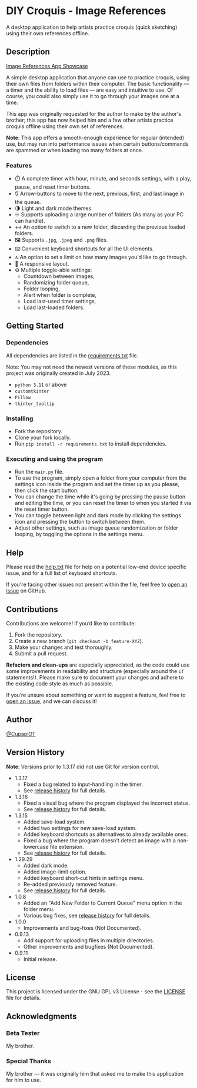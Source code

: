 # DIY Croquis - Image References

A desktop application to help artists practice croquis (quick sketching) 
using their own references offline.

## Description

[Image References App Showcase]()

A simple desktop application that anyone can use to practice croquis, using their own files from folders within their computer. The basic functionality &mdash; a timer and the ability to load files &mdash; are easy and intuitive to use.
Of course, you could also simply use it to go through your images one at a time.

This app was originally requested for the author to make by the author's brother; this app has now helped him and a few other artists practice croquis offline using their own set of references.

**Note**: This app offers a smooth-enough experience for regular (intended) use, but may run into performance issues when certain buttons/commands are spammed or when loading too many folders at once.

### Features

* ⏱️ A complete timer with hour, minute, and seconds settings, with a play, pause, and reset timer buttons.
* 🔃 Arrow-buttons to move to the next, previous, first, and last image in the queue.
* 🌗 Light and dark mode themes.
* ♾️ Supports uploading a large number of folders (As many as your PC can handle).
* ↔️ An option to switch to a new folder, discarding the previous loaded folders.
* 🖼️ Supports `.jpg`, `.jpeg` and `.png` files.
* ⌨️ Convenient keyboard shortcuts for all the UI elements.
* 🔝 An option to set a limit on how many images you'd like to go through.
* 💪 A responsive layout.
* ⚙️ Multiple toggle-able settings:
  * Countdown between images,
  * Randomizing folder queue,
  * Folder looping,
  * Alert when folder is complete,
  * Load last-used timer settings,
  * Load last-loaded folders.

## Getting Started

### Dependencies

All dependencies are listed in the [requirements.txt](requirements.txt) file.

Note: You may not need the newest versions of these modules, as this project was originally created in July 2023.
* `python 3.11` or above
* `customtkinter`
* `Pillow`
* `tkinter_tooltip` 

### Installing

* Fork the repository.
* Clone your fork locally.
* Run `pip install -r requirements.txt` to install dependencies.

### Executing and using the program

* Run the `main.py` file.
* To use the program, simply open a folder from your computer from the settings icon inside the program and set the timer up as you please, then click the start button. 
* You can change the time while it's going by pressing the pause button and editing the time, or you can reset the timer to when you started it via the reset timer button.
* You can toggle between light and dark mode by clicking the settings icon and pressing the button to switch between them.
* Adjust other settings, such as image queue randomization or folder looping, by toggling the options in the settings menu.

## Help

Please read the [help.txt](help.txt) file for help on a potential low-end device specific issue, and for a full list of keyboard shortcuts.

If you're facing other issues not present within the file, feel free to [open an issue](https://github.com/CupapiOT/image-references/issues) on GitHub.

## Contributions

Contributions are welcome! If you’d like to contribute:

1. Fork the repository.
2. Create a new branch (`git checkout -b feature-XYZ`).
3. Make your changes and test thoroughly.
4. Submit a pull request.

**Refactors and clean-ups** are especially appreciated, as the code could use some improvements in readability and structure (especially around the `if` statements!). Please make sure to document your changes and adhere to the existing code style as much as possible. 

If you’re unsure about something or want to suggest a feature, feel free to [open an issue](https://github.com/CupapiOT/ImageReferences/issues), and we can discuss it!

## Author

[@CupapiOT](https://github.com/CupapiOT)

## Version History

**Note**: Versions prior to 1.3.17 did not use Git for version control.

* 1.3.17
    * Fixed a bug related to input-handling in the timer.
    * See [release history](CHANGELOG.md?plain=1#L8) for full details.
* 1.3.16
    * Fixed a visual bug where the program displayed the incorrect status.
    * See [release history](CHANGELOG.md?plain=1#L18) for full details.
* 1.3.15
    * Added save-load system.
    * Added two settings for new save-load system.
    * Added keyboard shortcuts as alternatives to already available ones.
    * Fixed a bug where the program doesn't detect an image with a non-lowercase file extension.
    * See [release history](CHANGELOG.md?plain=1#L22) for full details.
* 1.29.29
    * Added dark mode.
    * Added image-limit option.
    * Added keyboard short-cut hints in settings menu.
    * Re-added previously removed feature.
    * See [release history](CHANGELOG.md?plain=1#L39) for full details.
* 1.0.8
    * Added an "Add New Folder to Current Queue" menu option in the folder 
      menu.
    * Various bug fixes, see [release history](CHANGELOG.md?plain=1#L56) for full details.
* 1.0.0
    * Improvements and bug-fixes (Not Documented).
* 0.9.13
    * Add support for uploading files in multiple directories.
    * Other improvements and bugfixes (Not Documented).
* 0.9.11
    * Initial release.

## License

This project is licensed under the GNU GPL v3 License - see the [LICENSE](LICENSE) file for details.

## Acknowledgments

### Beta Tester
My brother.

### Special Thanks
My brother &mdash; it was originally him that asked me to make this application for him to use.
